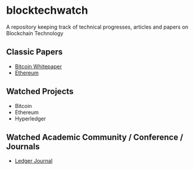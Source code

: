 # blocktechwatch
A repository keeping track of technical progresses, articles and papers on Blockchain Technology

## Classic Papers
- [Bitcoin Whitepaper](https://bitcoin.org/bitcoin.pdf)
- [Ethereum](https://github.com/ethereum/wiki/wiki/White-Paper)

## Watched Projects
- Bitcoin
- Ethereum
- Hyperledger

## Watched Academic Community / Conference / Journals
- [Ledger Journal](https://ledgerjournal.org/ojs/index.php/ledger)
